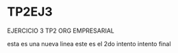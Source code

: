 # TP2EJ3
EJERCICIO 3 TP2 ORG EMPRESARIAL


esta es una nueva linea
este es el 2do intento
intento final